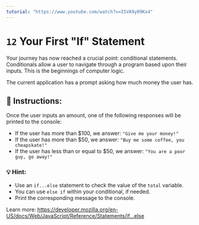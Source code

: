 ```yaml
---
tutorial: "https://www.youtube.com/watch?v=ISVA9y09Kx4"
---
```


# `12` Your First "If" Statement

Your journey has now reached a crucial point: conditional statements. Conditionals allow a user to navigate through a program based upon their inputs. This is the beginnings of computer logic.

The current application has a prompt asking how much money the user has.


## :pencil: Instructions:
Once the user inputs an amount, one of the following responses will be printed to the console:

* If the user has more than $100, we answer: `"Give me your money!"`
* If the user has more than $50, we answer: `"Buy me some coffee, you cheapskate!"`
* If the user has less than or equal to $50, we answer: `"You are a poor guy, go away!"`

### 💡 Hint:
* Use an `if...else` statement to check the value of the `total` variable.
* You can use `else if` within your conditional, if needed.
* Print the corresponding message to the console.

Learn more: https://developer.mozilla.org/en-US/docs/Web/JavaScript/Reference/Statements/if...else
